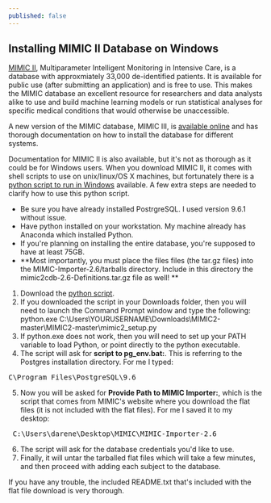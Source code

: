 ```yaml
---
published: false
---
```

## Installing MIMIC II Database on Windows

[MIMIC II](https://physionet.org/mimic2/), Multiparameter Intelligent Monitoring in Intensive Care, is a database with approxmiately 33,000 de-identified patients. It is available for public use (after submitting an application) and is free to use. This makes the MIMIC database an excellent resource for researchers and data analysts alike to use and build machine learning models or run statistical analyses for specific medical conditions that would otherwise be unaccessible. 

A new version of the MIMIC database, MIMIC III, is [available online](https://mimic.physionet.org/tutorials/install-mimic-locally-windows/) and has thorough documentation on how to install the database for different systems. 

Documentation for MIMIC II is also available, but it's not as thorough as it could be for Windows users. When you download MIMIC II, it comes with shell scripts to use on unix/linux/OS X machines, but fortunately there is a [python script to run in Windows](https://github.com/AndreaBravi/MIMIC2) available. A few extra steps are needed to clarify how to use this python script. 

* Be sure you have already installed PostrgreSQL. I used version 9.6.1 without issue. 
* Have python installed on your workstation. My machine already has Anaconda which installed Python. 
* If you're planning on installing the entire database, you're supposed to have at least 75GB. 
* **Most importantly, you must place the files files (the tar.gz files) into the MIMIC-Importer-2.6/tarballs directory. Include in this directory the mimic2cdb-2.6-Definitions.tar.gz file as well! **

1. Download the [python script](https://github.com/AndreaBravi/MIMIC2). 
2. If you downloaded the script in your Downloads folder, then you will need to launch the Command Prompt window and type the following: 
</pre>python.exe C:\Users\YOURUSERNAME\Downloads\MIMIC2-master\MIMIC2-master\mimic2_setup.py</pre>
3. If python.exe does not work, then you will need to set up your PATH variable to load Python, or point directly to the python executable. 
4. The script will ask for **script to pg_env.bat:**. This is referring to the Postgres installation directory. For me I typed: 
<pre>C\Program Files\PostgreSQL\9.6</pre>
5. Now you will be asked for **Provide Path to MIMIC Importer:**, which is the script that comes from MIMIC's website where you download the flat files (it is not included with the flat files). For me I saved it to my desktop: 
<pre> C:\Users\darene\Desktop\MIMIC\MIMIC-Importer-2.6</pre>
6. The script will ask for the database credentials you'd like to use. 
7. Finally, it will untar the tarballed flat files which will take a few minutes, and then proceed with adding each subject to the database. 

If you have any trouble, the included README.txt that's included with the flat file download is very thorough. 

